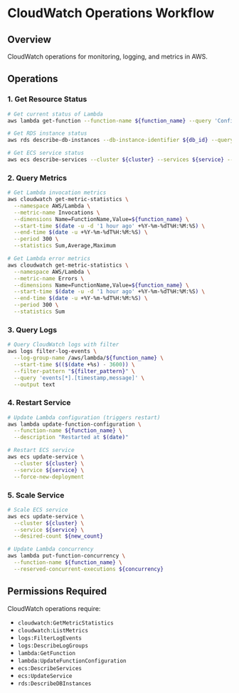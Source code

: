 # CloudWatch Operations Workflow

## Overview
CloudWatch operations for monitoring, logging, and metrics in AWS.

## Operations

### 1. Get Resource Status
```bash
# Get current status of Lambda
aws lambda get-function --function-name ${function_name} --query 'Configuration.State'

# Get RDS instance status
aws rds describe-db-instances --db-instance-identifier ${db_id} --query 'DBInstances[0].DBInstanceStatus'

# Get ECS service status
aws ecs describe-services --cluster ${cluster} --services ${service} --query 'services[0].status'
```

### 2. Query Metrics
```bash
# Get Lambda invocation metrics
aws cloudwatch get-metric-statistics \
  --namespace AWS/Lambda \
  --metric-name Invocations \
  --dimensions Name=FunctionName,Value=${function_name} \
  --start-time $(date -u -d '1 hour ago' +%Y-%m-%dT%H:%M:%S) \
  --end-time $(date -u +%Y-%m-%dT%H:%M:%S) \
  --period 300 \
  --statistics Sum,Average,Maximum

# Get Lambda error metrics
aws cloudwatch get-metric-statistics \
  --namespace AWS/Lambda \
  --metric-name Errors \
  --dimensions Name=FunctionName,Value=${function_name} \
  --start-time $(date -u -d '1 hour ago' +%Y-%m-%dT%H:%M:%S) \
  --end-time $(date -u +%Y-%m-%dT%H:%M:%S) \
  --period 300 \
  --statistics Sum
```

### 3. Query Logs
```bash
# Query CloudWatch logs with filter
aws logs filter-log-events \
  --log-group-name /aws/lambda/${function_name} \
  --start-time $(($(date +%s) - 3600)) \
  --filter-pattern "${filter_pattern}" \
  --query 'events[*].[timestamp,message]' \
  --output text
```

### 4. Restart Service
```bash
# Update Lambda configuration (triggers restart)
aws lambda update-function-configuration \
  --function-name ${function_name} \
  --description "Restarted at $(date)"

# Restart ECS service
aws ecs update-service \
  --cluster ${cluster} \
  --service ${service} \
  --force-new-deployment
```

### 5. Scale Service
```bash
# Scale ECS service
aws ecs update-service \
  --cluster ${cluster} \
  --service ${service} \
  --desired-count ${new_count}

# Update Lambda concurrency
aws lambda put-function-concurrency \
  --function-name ${function_name} \
  --reserved-concurrent-executions ${concurrency}
```

## Permissions Required

CloudWatch operations require:
- `cloudwatch:GetMetricStatistics`
- `cloudwatch:ListMetrics`
- `logs:FilterLogEvents`
- `logs:DescribeLogGroups`
- `lambda:GetFunction`
- `lambda:UpdateFunctionConfiguration`
- `ecs:DescribeServices`
- `ecs:UpdateService`
- `rds:DescribeDBInstances`
